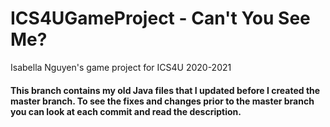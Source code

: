 # ICS4UGameProject - Can't You See Me?
Isabella Nguyen's game project for ICS4U 2020-2021
#### This branch contains my old Java files that I updated before I created the master branch. To see the fixes and changes prior to the master branch you can look at each commit and read the description. 
